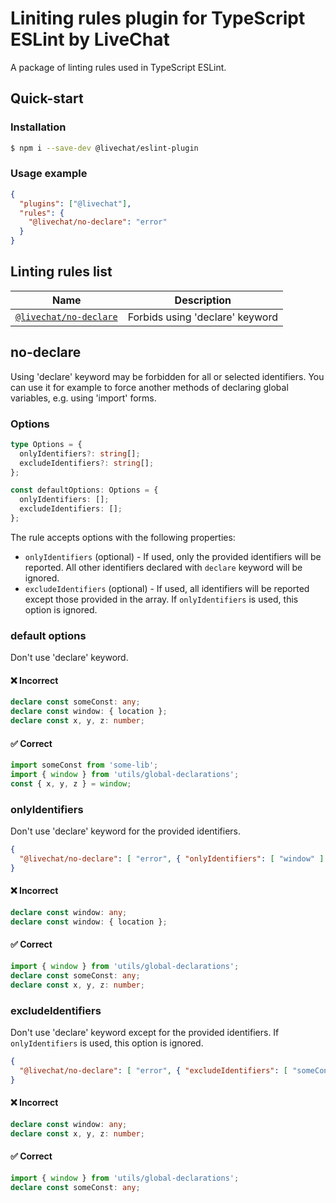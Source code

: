 # Liniting rules plugin for TypeScript ESLint by LiveChat

A package of linting rules used in TypeScript ESLint.

## Quick-start


### Installation

```bash
$ npm i --save-dev @livechat/eslint-plugin
```


### Usage example

```json
{
  "plugins": ["@livechat"],
  "rules": {
    "@livechat/no-declare": "error"
  }
}
```


## Linting rules list

| Name                                                           | Description                                   |
| -------------------------------------------------------------- | --------------------------------------------- |
| [`@livechat/no-declare`](#no-declare)                          | Forbids using 'declare' keyword               |


## no-declare

Using 'declare' keyword may be forbidden for all or selected identifiers. You can use it for example to force another methods of declaring global variables, e.g. using 'import' forms.


### Options

```ts
type Options = {
  onlyIdentifiers?: string[];
  excludeIdentifiers?: string[];
};

const defaultOptions: Options = {
  onlyIdentifiers: [];
  excludeIdentifiers: [];
};
```

The rule accepts options with the following properties:

- `onlyIdentifiers` (optional) - If used, only the provided identifiers will be reported. All other identifiers declared with `declare` keyword will be ignored.
- `excludeIdentifiers` (optional) - If used, all identifiers will be reported except those provided in the array. If `onlyIdentifiers` is used, this option is ignored.


### default options

Don't use 'declare' keyword.

<!--tabs-->

#### ❌ Incorrect

```ts
declare const someConst: any;
declare const window: { location };
declare const x, y, z: number;
```

#### ✅ Correct

```ts
import someConst from 'some-lib';
import { window } from 'utils/global-declarations';
const { x, y, z } = window;
```


### onlyIdentifiers

Don't use 'declare' keyword for the provided identifiers.

```json
{
  "@livechat/no-declare": [ "error", { "onlyIdentifiers": [ "window" ] } ]
}
```

<!--tabs-->

#### ❌ Incorrect

```ts
declare const window: any;
declare const window: { location };
```

#### ✅ Correct

```ts
import { window } from 'utils/global-declarations';
declare const someConst: any;
declare const x, y, z: number;
```


### excludeIdentifiers

Don't use 'declare' keyword except for the provided identifiers. If `onlyIdentifiers` is used, this option is ignored.

```json
{
  "@livechat/no-declare": [ "error", { "excludeIdentifiers": [ "someConst" ] } ]
}
```

<!--tabs-->

#### ❌ Incorrect

```ts
declare const window: any;
declare const x, y, z: number;
```

#### ✅ Correct

```ts
import { window } from 'utils/global-declarations';
declare const someConst: any;
```
